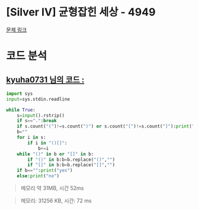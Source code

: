 # [Silver IV] 균형잡힌 세상 - 4949 

[문제 링크](https://www.acmicpc.net/problem/4949) 

# 코드 분석
## [kyuha0731 님의 코드 :](https://www.acmicpc.net/source/53432982)
```python
import sys
input=sys.stdin.readline

while True:
    s=input().rstrip()
    if s==".":break
    if s.count("(")!=s.count(")") or s.count("[")!=s.count("]"):print("no");continue
    b=""
    for i in s:
        if i in "()[]":
            b+=i
    while "()" in b or "[]" in b:
        if "()" in b:b=b.replace("()","")
        if "[]" in b:b=b.replace("[]","")
    if b=="":print("yes")
    else:print("no")
```
> 메모리 약 31MB, 시간 52ms



> 메모리: 31256 KB, 시간: 72 ms